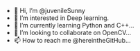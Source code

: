 - 👋 Hi, I’m @juvenileSunny
- 👀 I’m interested in Deep learning.
- 🌱 I’m currently learning Python and C++...
- 💞️ I’m looking to collaborate on OpenCV...
- 📫 How to reach me  @hereintheGitHub...

<!---
juvenileSunny/juvenileSunny is a ✨ special ✨ repository because its `README.md` (this file) appears on your GitHub profile.
You can click the Preview link to take a look at your changes.
--->
